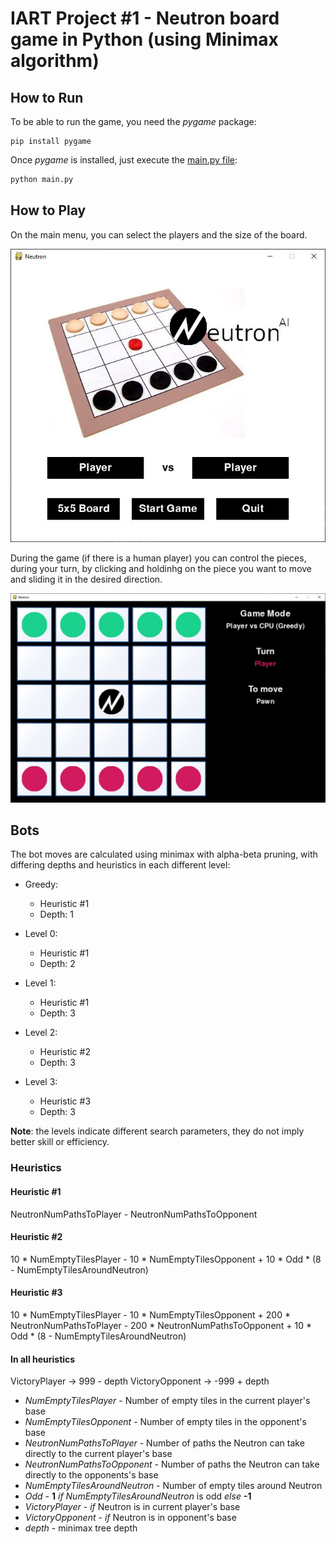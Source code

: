 # IART Project #1 - Neutron board game in Python (using Minimax algorithm)

## How to Run
To be able to run the game, you need the *pygame* package:

```
pip install pygame
```

Once *pygame* is installed, just execute the [main.py file](main.py):

```python
python main.py
```

## How to Play

On the main menu, you can select the players and the size of the board. 

![Main menu](resources/screenshot1.JPG "Main Menu")

During the game (if there is a human player) you can control the pieces, during your turn, by clicking and holdinhg on the piece you want to move and sliding it in the desired direction.

![Game screenshot](resources/screenshot2.JPG "Game screenshot")

## Bots

The bot moves are calculated using minimax with alpha-beta pruning, with differing depths and heuristics in each different level:
* Greedy:
    * Heuristic #1
    * Depth: 1

* Level 0:
    * Heuristic #1
    * Depth: 2

* Level 1:
    * Heuristic #1
    * Depth: 3

* Level 2:
    * Heuristic #2
    * Depth: 3

* Level 3:
    * Heuristic #3
    * Depth: 3

**Note**: the levels indicate different search parameters, they do not imply better skill or efficiency.

### Heuristics

#### Heuristic #1

NeutronNumPathsToPlayer - NeutronNumPathsToOpponent

#### Heuristic #2

10 * NumEmptyTilesPlayer - 10 * NumEmptyTilesOpponent + 10 * Odd * (8 - NumEmptyTilesAroundNeutron)

#### Heuristic #3

10 * NumEmptyTilesPlayer - 10 * NumEmptyTilesOpponent + 200 * NeutronNumPathsToPlayer - 200 * NeutronNumPathsToOpponent + 10 * Odd * (8 - NumEmptyTilesAroundNeutron)

#### In all heuristics
VictoryPlayer -> 999 - depth
VictoryOpponent -> -999 + depth

* *NumEmptyTilesPlayer* - Number of empty tiles in the current player's base
* *NumEmptyTilesOpponent* - Number of empty tiles in the opponent's base
* *NeutronNumPathsToPlayer* - Number of paths the Neutron can take directly to the current player's base
* *NeutronNumPathsToOpponent* - Number of paths the Neutron can take directly to the opponents's base
* *NumEmptyTilesAroundNeutron* - Number of empty tiles around Neutron
* *Odd* - **1** *if* *NumEmptyTilesAroundNeutron* is odd *else* **-1**
* *VictoryPlayer* - *if* Neutron is in current player's base
* *VictoryOpponent* - *if* Neutron is in opponent's base
* *depth* - minimax tree depth
